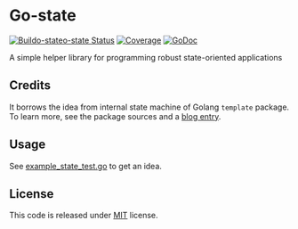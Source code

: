 # Go-state

[![Buildo-stateo-state
Status](https://travis-ci.org/andviro/g.svg?branch=master)](https://travis-ci.org/andviro/)
[![Coverage](http://gocover.io/_badge/github.com/andviro/go-state?0)](http://gocover.io/github.com/andviro/go-state)
[![GoDoc](http://godoc.org/github.com/andviro/go-state?status.png)](http://godoc.org/github.com/andviro/go-state)

A simple helper library for programming robust state-oriented applications

## Credits

It borrows the idea from internal state machine of Golang `template` package.
To learn more, see the package sources and a [blog
entry](https://blog.golang.org/two-go-talks-lexical-scanning-in-go-and).

## Usage

See [example_state_test.go](https://github.com/andviro/go-state/blob/master/example_state_test.go) to
get an idea.

## License

This code is released under
[MIT](https://github.com/andviro/go-state/blob/master/LICENSE) license.
